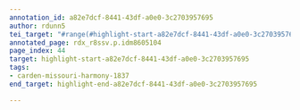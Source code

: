 ```yaml
---
annotation_id: a82e7dcf-8441-43df-a0e0-3c2703957695
author: rdunn5
tei_target: "#range(#highlight-start-a82e7dcf-8441-43df-a0e0-3c2703957695, #highlight-end-a82e7dcf-8441-43df-a0e0-3c2703957695)"
annotated_page: rdx_r8ssv.p.idm8605104
page_index: 44
target: highlight-start-a82e7dcf-8441-43df-a0e0-3c2703957695
tags:
- carden-missouri-harmony-1837
end_target: highlight-end-a82e7dcf-8441-43df-a0e0-3c2703957695

---
```

